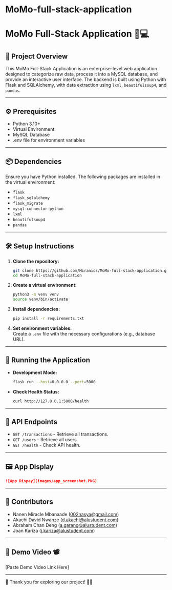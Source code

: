 # MoMo-full-stack-application
# MoMo Full-Stack Application 🚀💻

## 📝 Project Overview
This MoMo Full-Stack Application is an enterprise-level web application designed to categorize raw data, process it into a MySQL database, and provide an interactive user interface. The backend is built using Python with Flask and SQLAlchemy, with data extraction using `lxml`, `beautifulsoup4`, and `pandas`.

---
## ⚙️ Prerequisites
- Python 3.10+
- Virtual Environment
- MySQL Database
- .env file for environment variables

---
## 📦 Dependencies
Ensure you have Python installed. The following packages are installed in the virtual environment:
- `flask`
- `flask_sqlalchemy`
- `flask_migrate`
- `mysql-connector-python`
- `lxml`
- `beautifulsoup4`
- `pandas`

---
## 🛠️ Setup Instructions
1. **Clone the repository:**  
   ```bash
   git clone https://github.com/Miranics/MoMo-full-stack-application.git
   cd MoMo-full-stack-application
   ```
2. **Create a virtual environment:**  
   ```bash
   python3 -m venv venv
   source venv/bin/activate
   ```
3. **Install dependencies:**  
   ```bash
   pip install -r requirements.txt
   ```
4. **Set environment variables:**  
   Create a `.env` file with the necessary configurations (e.g., database URL).

---
## 🚀 Running the Application
- **Development Mode:**  
  ```bash
  flask run --host=0.0.0.0 --port=5000
  ```
- **Check Health Status:**  
  ```bash
  curl http://127.0.0.1:5000/health
  ```

---
## 📡 API Endpoints
- `GET /transactions` - Retrieve all transactions.
- `GET /users` - Retrieve all users.
- `GET /health` - Check API health.

---
## 🖼️ App Display
```markdown
![App Dispay](images/app_screenshot.PNG)
```

---
## 🤝 Contributors
- Nanen Miracle Mbanaade (002nasya@gmail.com)
- Akachi David Nwanze (d.akachi@alustudent.com)
- Abraham Chan Deng (a.garang@alustudent.com)
- Joan Kariza (j.kariza@alustudent.com)

---
## 🎥 Demo Video 📽️
[Paste Demo Video Link Here]

---
💙 Thank you for exploring our project! 🚀✨